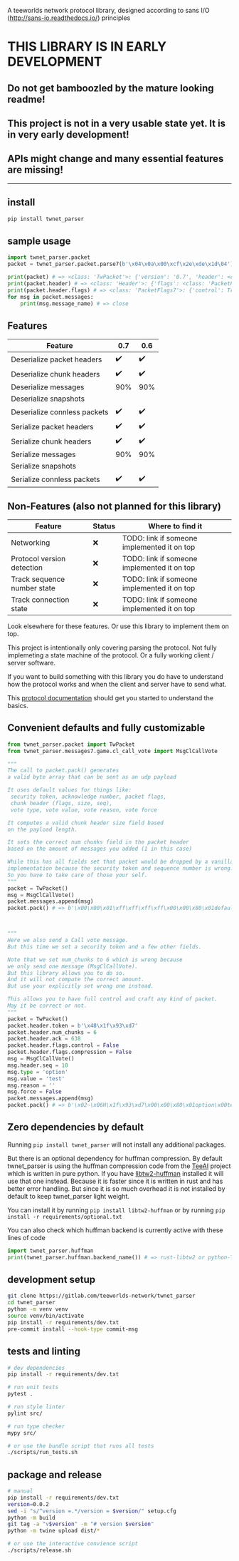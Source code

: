 A teeworlds network protocol library, designed according to sans I/O (http://sans-io.readthedocs.io/) principles

# THIS LIBRARY IS IN EARLY DEVELOPMENT

## Do not get bamboozled by the mature looking readme!
## This project is not in a very usable state yet. It is in very early development!
## APIs might change and many essential features are missing!

---

## install

```bash
pip install twnet_parser
```

## sample usage

```python
import twnet_parser.packet
packet = twnet_parser.packet.parse7(b'\x04\x0a\x00\xcf\x2e\xde\x1d\04') # 0.7 close

print(packet) # => <class: 'TwPacket'>: {'version': '0.7', 'header': <class: 'Header'>, 'messages': [<class: 'CtrlMessage'>]}
print(packet.header) # => <class: 'Header'>: {'flags': <class: 'PacketFlags7, 'size': 0, 'ack': 10, 'token': b'\xcf.\xde\x1d', 'num_chunks': 0}
print(packet.header.flags) # => <class: 'PacketFlags7'>: {'control': True, 'resend': False, 'compression': False, 'connless': False}
for msg in packet.messages:
    print(msg.message_name) # => close
```

## Features

| Feature                      | 0.7                | 0.6                |
| ---------------------------- | ------------------ | ------------------ |
| Deserialize packet headers   | :heavy_check_mark: | :heavy_check_mark: |
| Deserialize chunk headers    | :heavy_check_mark: | :heavy_check_mark: |
| Deserialize messages         | 90%                | 90%                |
| Deserialize snapshots        |                    |                    |
| Deserialize connless packets | :heavy_check_mark: | :heavy_check_mark: |
| Serialize packet headers     | :heavy_check_mark: | :heavy_check_mark: |
| Serialize chunk headers      | :heavy_check_mark: | :heavy_check_mark: |
| Serialize messages           | 90%                | 90%                |
| Serialize snapshots          |                    |                    |
| Serialize connless packets   | :heavy_check_mark: | :heavy_check_mark: |

## Non-Features (also not planned for this library)

| Feature                        | Status  | Where to find it                            |
| ------------------------------ | ------- | ------------------------------------------- |
| Networking                     | :x:     | TODO: link if someone implemented it on top |
| Protocol version detection     | :x:     | TODO: link if someone implemented it on top |
| Track sequence number state    | :x:     | TODO: link if someone implemented it on top |
| Track connection state         | :x:     | TODO: link if someone implemented it on top |

Look elsewhere for these features. Or use this library to implement them on top.

This project is intentionally only covering parsing the protocol.
Not fully implemeting a state machine of the protocol.
Or a fully working client / server software.

If you want to build something with this library
you do have to understand how the protocol works
and when the client and server have to send what.

This [protocol documentation](https://chillerdragon.github.io/teeworlds-protocol/index.html)
should get you started to understand the basics.

## Convenient defaults and fully customizable

```python
from twnet_parser.packet import TwPacket
from twnet_parser.messages7.game.cl_call_vote import MsgClCallVote

"""
The call to packet.pack() generates
a valid byte array that can be sent as an udp payload

It uses default values for things like:
 security token, acknowledge number, packet flags,
 chunk header (flags, size, seq),
 vote type, vote value, vote reason, vote force

It computes a valid chunk header size field based
on the payload length.

It sets the correct num chunks field in the packet header
based on the amount of messages you added (1 in this case)

While this has all fields set that packet would be dropped by a vanilla
implementation because the security token and sequence number is wrong.
So you have to take care of those your self.
"""
packet = TwPacket()
msg = MsgClCallVote()
packet.messages.append(msg)
packet.pack() # => b'\x00\x00\x01\xff\xff\xff\xff\x00\x00\x80\x01default\x00default\x00default\x00\x00'



"""
Here we also send a Call vote message.
But this time we set a security token and a few other fields.

Note that we set num_chunks to 6 which is wrong because
we only send one message (MsgClCallVote).
But this library allows you to do so.
And it will not compute the correct amount.
But use your explicitly set wrong one instead.

This allows you to have full control and craft any kind of packet.
May it be correct or not.
"""
packet = TwPacket()
packet.header.token = b'\x48\x1f\x93\xd7'
packet.header.num_chunks = 6
packet.header.ack = 638
packet.header.flags.control = False
packet.header.flags.compression = False
msg = MsgClCallVote()
msg.header.seq = 10
msg.type = 'option'
msg.value = 'test'
msg.reason = ''
msg.force = False
packet.messages.append(msg)
packet.pack() # => b'\x02~\x06H\x1f\x93\xd7\x00\x00\x80\x01option\x00test\x00\x00\x00'
```

## Zero dependencies by default

Running ``pip install twnet_parser`` will not install any additional packages.

But there is an optional dependency for huffman compression.
By default twnet_parser is using the huffman compression code from the [TeeAI](https://github.com/edg-l/TeeAI)
project which is written in pure python.
If you have [libtw2-huffman](https://pypi.org/project/libtw2-huffman/) installed it will use that one instead.
Because it is faster since it is written in rust and has better error handling.
But since it is so much overhead it is not installed by default to keep twnet_parser light weight.


You can install it by running ``pip install libtw2-huffman``
or by running ``pip install -r requirements/optional.txt``


You can also check which huffman backend is currently active with these lines of code

```python
import twnet_parser.huffman
print(twnet_parser.huffman.backend_name()) # => rust-libtw2 or python-TeeAI
```

## development setup

```bash
git clone https://gitlab.com/teeworlds-network/twnet_parser
cd twnet_parser
python -m venv venv
source venv/bin/activate
pip install -r requirements/dev.txt
pre-commit install --hook-type commit-msg
```

## tests and linting

```bash
# dev dependencies
pip install -r requirements/dev.txt

# run unit tests
pytest .

# run style linter
pylint src/

# run type checker
mypy src/

# or use the bundle script that runs all tests
./scripts/run_tests.sh
```

## package and release

```bash
# manual
pip install -r requirements/dev.txt
version=0.0.2
sed -i "s/^version =.*/version = $version/" setup.cfg
python -m build
git tag -a "v$version" -m "# version $version"
python -m twine upload dist/*

# or use the interactive convience script
./scripts/release.sh
```
